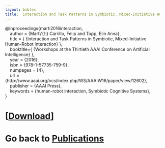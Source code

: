 ```yaml
---
layout: bibtex
title:  Interaction and Task Patterns in Symbiotic, Mixed-Initiative Human-Robot Interaction (BibTeX citation) 
---
```


<P>@inproceedings{marti2016interaction,<br/>
&#160;&#160;&#160;&#160;author = {Mart\'{\i} Carrillo, Felip and Topp, Elin Anna},<br/>
&#160;&#160;&#160;&#160;title = { {Interaction and Task Patterns in Symbiotic, Mixed-Initiative Human-Robot Interaction} },<br/>
&#160;&#160;&#160;&#160;booktitle={ {Workshops at the Thirtieth AAAI Conference on Artificial Intelligence} },<br/>
&#160;&#160;&#160;&#160;year = {2016},<br/>
&#160;&#160;&#160;&#160;isbn = {978-1-57735-759-9},<br/>
&#160;&#160;&#160;&#160;numpages = {4},<br/>
&#160;&#160;&#160;&#160;url = {http://www.aaai.org/ocs/index.php/WS/AAAIW16/paper/view/12602},<br/>
&#160;&#160;&#160;&#160;publisher = {AAAI Press},<br/>
&#160;&#160;&#160;&#160;keywords = {human-robot interaction, Symbiotic Cognitive Systems},<br/>
}</p>


# [[Download](marti2016interaction.bib)]
# Go back to [Publications](/pub.html)
